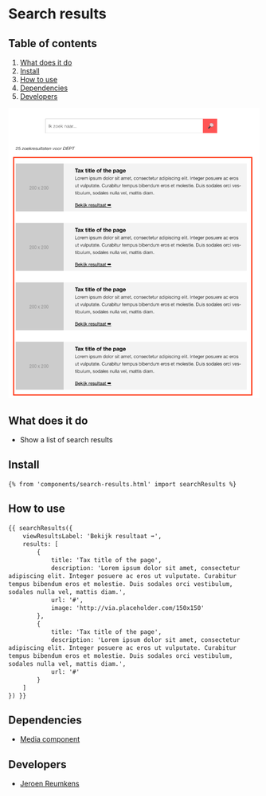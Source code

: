 
# Search results

## Table of contents
1. [What does it do](#what-does-it-do)
2. [Install](#install)
3. [How to use](#how-to-use)
4. [Dependencies](#dependencies)
5. [Developers](#developers)

![Search results Demo](./_demo/search-results.png)

## What does it do
* Show a list of search results

## Install
```htmlmixed
{% from 'components/search-results.html' import searchResults %}
```

## How to use

```htmlmixed
{{ searchResults({
    viewResultsLabel: 'Bekijk resultaat ➡',
    results: [
        {
            title: 'Tax title of the page',
            description: 'Lorem ipsum dolor sit amet, consectetur adipiscing elit. Integer posuere ac eros ut vulputate. Curabitur tempus bibendum eros et molestie. Duis sodales orci vestibulum, sodales nulla vel, mattis diam.',
            url: '#',
            image: 'http://via.placeholder.com/150x150'
        },
        {
            title: 'Tax title of the page',
            description: 'Lorem ipsum dolor sit amet, consectetur adipiscing elit. Integer posuere ac eros ut vulputate. Curabitur tempus bibendum eros et molestie. Duis sodales orci vestibulum, sodales nulla vel, mattis diam.',
            url: '#'
        }
    ]
}) }}
```

## Dependencies
* [Media component](/components/media/)

## Developers
* [Jeroen Reumkens](mailto:jeroen.reumkens@tamtam.nl)
